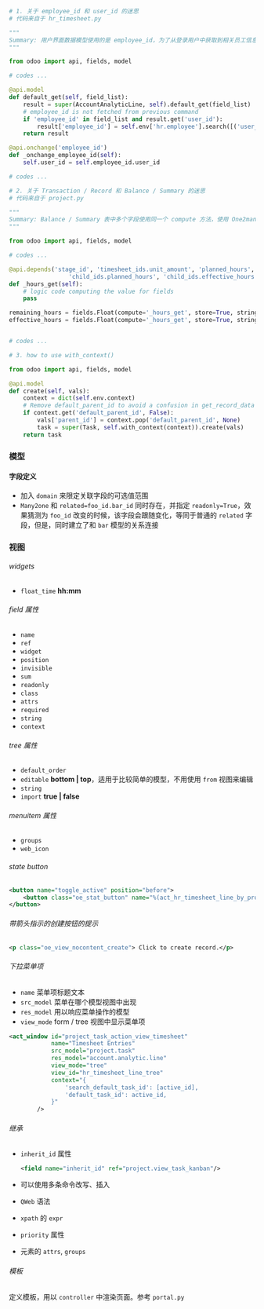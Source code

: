 ```python
# 1. 关于 employee_id 和 user_id 的迷思
# 代码来自于 hr_timesheet.py

"""
Summary: 用户界面数据模型使用的是 employee_id，为了从登录用户中获取到相关员工信息，使用以下的方式
"""

from odoo import api, fields, model

# codes ...

@api.model
def default_get(self, field_list):
    result = super(AccountAnalyticLine, self).default_get(field_list)
    # employee_id is not fetched from previous command
    if 'employee_id' in field_list and result.get('user_id'):
        result['employee_id'] = self.env['hr.employee'].search([('user_id', '=', result['user_id'])], limit=1).id
    return result

@api.onchange('employee_id')
def _onchange_employee_id(self):
    self.user_id = self.employee_id.user_id

# codes ...
```

```python
# 2. 关于 Transaction / Record 和 Balance / Summary 的迷思
# 代码来自于 project.py

"""
Summary: Balance / Summary 表中多个字段使用同一个 compute 方法，使用 One2many 的记录来计算值
"""

from odoo import api, fields, model

# codes ...

@api.depends('stage_id', 'timesheet_ids.unit_amount', 'planned_hours', 'child_ids.stage_id',
                 'child_ids.planned_hours', 'child_ids.effective_hours', 'child_ids.children_hours', 'child_ids.timesheet_ids.unit_amount')
def _hours_get(self):
    # logic code computing the value for fields
    pass

remaining_hours = fields.Float(compute='_hours_get', store=True, string='Remaining Hours', help="Total remaining time, can be re-estimated periodically by the assignee of the task.")
effective_hours = fields.Float(compute='_hours_get', store=True, string='Hours Spent', help="Computed using the sum of the task work done.")


# codes ...
```

```python
# 3. how to use with_context()

from odoo import api, fields, model

@api.model
def create(self, vals):
    context = dict(self.env.context)
    # Remove default_parent_id to avoid a confusion in get_record_data
    if context.get('default_parent_id', False):
        vals['parent_id'] = context.pop('default_parent_id', None)
        task = super(Task, self.with_context(context)).create(vals)
    return task
```



### 模型

#### 字段定义

- 加入 `domain` 来限定关联字段的可选值范围
- `Many2one` 和 `related=foo_id.bar_id` 同时存在，并指定 `readonly=True`，效果猜测为 `foo_id` 改变的时候，该字段会跟随变化，等同于普通的 `related` 字段，但是，同时建立了和 `bar` 模型的关系连接




### 视图

###### widgets

- `float_time` **hh:mm** 

###### field 属性

- `name`
- `ref`
- `widget`
- `position`
- `invisible`
- `sum`
- `readonly`
- `class`
- `attrs`
- `required`
- `string`
- `context`



###### tree 属性

- `default_order`
- `editable` **bottom | top**，适用于比较简单的模型，不用使用 `from` 视图来编辑
- `string`
- `import` **true | false**

###### menuitem 属性

- `groups`
- `web_icon`

###### state button

```xml
<button name="toggle_active" position="before">
    <button class="oe_stat_button" name="%(act_hr_timesheet_line_by_project)d" type="action" icon="fa-calendar" string="Timesheets" attrs="{'invisible': [('allow_timesheets', '=', False)]}" groups="hr_timesheet.group_hr_timesheet_user"/>
</button>
```



###### 带箭头指示的创建按钮的提示

```xml
<p class="oe_view_nocontent_create"> Click to create record.</p>
```

###### 下拉菜单项

- `name` 菜单项标题文本
- `src_model` 菜单在哪个模型视图中出现
- `res_model` 用以响应菜单操作的模型
- `view_mode` form / tree 视图中显示菜单项

```xml
<act_window id="project_task_action_view_timesheet"
            name="Timesheet Entries"
            src_model="project.task"
            res_model="account.analytic.line"
            view_mode="tree"
            view_id="hr_timesheet_line_tree"
            context="{
                'search_default_task_id': [active_id],
                'default_task_id': active_id,
            }"
        />
```

###### 继承

- `inherit_id` 属性

  ```xml
  <field name="inherit_id" ref="project.view_task_kanban"/>
  ```

- 可以使用多条命令改写、插入


- `QWeb` 语法
- `xpath` 的 `expr`
- `priority` 属性
- 元素的 `attrs`, `groups`


###### 模板

定义模板，用以 `controller` 中渲染页面。参考 `portal.py`